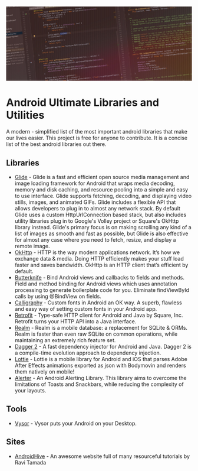![Alt text](1-mdQU_-TcsAuMb63qm0VIpQ.jpeg?raw=true "Title")

# Android Ultimate Libraries and Utilities
A modern - simplified list of the most important android libraries that make our lives easier. This project is free for anyone to contribute. It is a concise list of the best android libraries out there.

## Libraries

* [Glide](https://github.com/bumptech/glide) - Glide is a fast and efficient open source media management and image loading framework for Android that wraps media decoding, memory and disk caching, and resource pooling into a simple and easy to use interface. Glide supports fetching, decoding, and displaying video stills, images, and animated GIFs. Glide includes a flexible API that allows developers to plug in to almost any network stack. By default Glide uses a custom HttpUrlConnection based stack, but also includes utility libraries plug in to Google's Volley project or Square's OkHttp library instead. Glide's primary focus is on making scrolling any kind of a list of images as smooth and fast as possible, but Glide is also effective for almost any case where you need to fetch, resize, and display a remote image.
* [OkHttp](http://square.github.io/okhttp/) - HTTP is the way modern applications network. It’s how we exchange data & media. Doing HTTP efficiently makes your stuff load faster and saves bandwidth. OkHttp is an HTTP client that’s efficient by default.
* [Butterknife](https://github.com/JakeWharton/butterknife) - Bind Android views and callbacks to fields and methods. Field and method binding for Android views which uses annotation processing to generate boilerplate code for you. Eliminate findViewById calls by using @BindView on fields.
* [Calligraphy](https://github.com/chrisjenx/Calligraphy) - Custom fonts in Android an OK way. A superb, flawless and easy way of setting custom fonts in your Android app.
* [Retrofit](https://github.com/square/retrofit) - Type-safe HTTP client for Android and Java by Square, Inc. Retrofit turns your HTTP API into a Java interface.
* [Realm](https://github.com/realm/realm-java) - Realm is a mobile database: a replacement for SQLite & ORMs. Realm is faster than even raw SQLite on common operations, while maintaining an extremely rich feature set.
* [Dagger 2](https://github.com/google/dagger) - A fast dependency injector for Android and Java. Dagger 2 is a compile-time evolution approach to dependency injection. 
* [Lottie](https://github.com/airbnb/lottie-android) - Lottie is a mobile library for Android and iOS that parses Adobe After Effects animations exported as json with Bodymovin and renders them natively on mobile!
* [Alerter](https://github.com/Tapadoo/Alerter) - An Android Alerting Library. This library aims to overcome the limitations of Toasts and Snackbars, while reducing the complexity of your layouts.

## Tools

* [Vysor](https://github.com/chrisjenx/Calligraphy) - Vysor puts your Android on your Desktop.

## Sites

* [AndroidHive](http://www.androidhive.info/) - An awesome website full of many resourceful tutorials by Ravi Tamada
